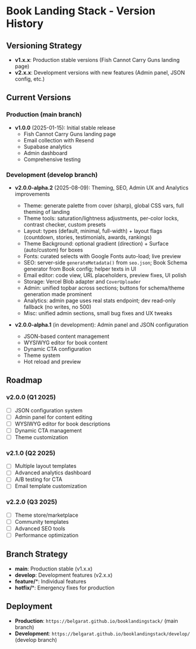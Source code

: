 # Book Landing Stack - Version History

## Versioning Strategy

- **v1.x.x**: Production stable versions (Fish Cannot Carry Guns landing page)
- **v2.x.x**: Development versions with new features (Admin panel, JSON config, etc.)

## Current Versions

### Production (main branch)
- **v1.0.0** (2025-01-15): Initial stable release
  - Fish Cannot Carry Guns landing page
  - Email collection with Resend
  - Supabase analytics
  - Admin dashboard
  - Comprehensive testing

### Development (develop branch)
- **v2.0.0-alpha.2** (2025-08-09): Theming, SEO, Admin UX and Analytics improvements
  - Theme: generate palette from cover (sharp), global CSS vars, full theming of landing
  - Theme tools: saturation/lightness adjustments, per-color locks, contrast checker, custom presets
  - Layout: types (default, minimal, full-width) + layout flags (countdown, stories, testimonials, awards, rankings)
  - Theme Background: optional gradient (direction) + Surface (auto/custom) for boxes
  - Fonts: curated selects with Google Fonts auto-load; live preview
  - SEO: server-side `generateMetadata()` from `seo.json`; Book Schema generator from Book config; helper texts in UI
  - Email editor: code view, URL placeholders, preview fixes, UI polish
  - Storage: Vercel Blob adapter and `CoverUploader`
  - Admin: unified topbar across sections; buttons for schema/theme generation made prominent
  - Analytics: admin page uses real stats endpoint; dev read-only fallback (no writes, no 500)
  - Misc: unified admin sections, small bug fixes and UX tweaks

- **v2.0.0-alpha.1** (in development): Admin panel and JSON configuration
  - JSON-based content management
  - WYSIWYG editor for book content
  - Dynamic CTA configuration
  - Theme system
  - Hot reload and preview

## Roadmap

### v2.0.0 (Q1 2025)
- [ ] JSON configuration system
- [ ] Admin panel for content editing
- [ ] WYSIWYG editor for book descriptions
- [ ] Dynamic CTA management
- [ ] Theme customization

### v2.1.0 (Q2 2025)
- [ ] Multiple layout templates
- [ ] Advanced analytics dashboard
- [ ] A/B testing for CTA
- [ ] Email template customization

### v2.2.0 (Q3 2025)
- [ ] Theme store/marketplace
- [ ] Community templates
- [ ] Advanced SEO tools
- [ ] Performance optimization

## Branch Strategy

- **main**: Production stable (v1.x.x)
- **develop**: Development features (v2.x.x)
- **feature/***: Individual features
- **hotfix/***: Emergency fixes for production

## Deployment

- **Production**: `https://belgarat.github.io/booklandingstack/` (main branch)
- **Development**: `https://belgarat.github.io/booklandingstack/develop/` (develop branch) 
